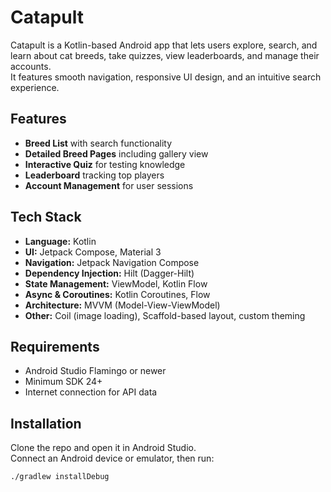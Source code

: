 # Catapult

Catapult is a Kotlin-based Android app that lets users explore, search, and learn about cat breeds, take quizzes, view leaderboards, and manage their accounts.  
It features smooth navigation, responsive UI design, and an intuitive search experience.

## Features
- **Breed List** with search functionality
- **Detailed Breed Pages** including gallery view
- **Interactive Quiz** for testing knowledge
- **Leaderboard** tracking top players
- **Account Management** for user sessions

## Tech Stack
- **Language:** Kotlin
- **UI:** Jetpack Compose, Material 3
- **Navigation:** Jetpack Navigation Compose
- **Dependency Injection:** Hilt (Dagger-Hilt)
- **State Management:** ViewModel, Kotlin Flow
- **Async & Coroutines:** Kotlin Coroutines, Flow
- **Architecture:** MVVM (Model-View-ViewModel)
- **Other:** Coil (image loading), Scaffold-based layout, custom theming

## Requirements
- Android Studio Flamingo or newer
- Minimum SDK 24+
- Internet connection for API data

## Installation
Clone the repo and open it in Android Studio.  
Connect an Android device or emulator, then run:

```bash
./gradlew installDebug
